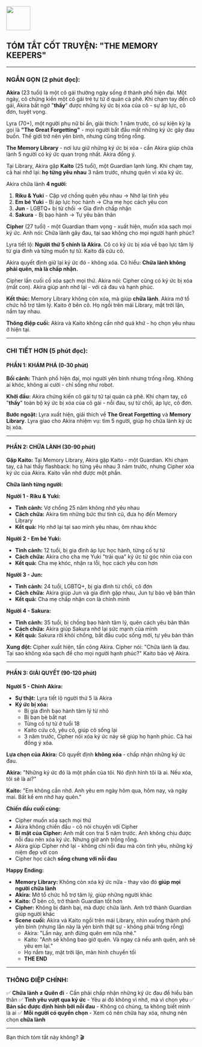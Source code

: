 <img src="https://r2cdn.perplexity.ai/pplx-full-logo-primary-dark%402x.png" style="height:64px;margin-right:32px"/>

## **TÓM TẮT CỐT TRUYỆN: "THE MEMORY KEEPERS"**


***

### **NGẮN GỌN (2 phút đọc):**

**Akira** (23 tuổi) là một cô gái thường ngày sống ở thành phố hiện đại. Một ngày, cô chứng kiến một cô gái trẻ tự tử ở quán cà phê. Khi chạm tay đến cô gái, Akira bất ngờ "**thấy**" được những ký ức bị xóa của cô - sự áp lực, cô đơn, tuyệt vọng.

Lyra (70+), một người phụ nữ bí ẩn, giải thích: 1 năm trước, có sự kiện kỳ lạ gọi là **"The Great Forgetting"** - mọi người bắt đầu mất những ký ức gây đau buồn. Thế giới trở nên yên bình, nhưng cũng trống rỗng.

**The Memory Library** - nơi lưu giữ những ký ức bị xóa - cần Akira giúp chữa lành 5 người có ký ức quan trọng nhất. Akira đồng ý.

Tại Library, Akira gặp **Kaito** (25 tuổi), một Guardian lạnh lùng. Khi chạm tay, cả hai nhớ lại: **họ từng yêu nhau** 3 năm trước, nhưng quên vì xóa ký ức.

Akira chữa lành **4 người**:

1. **Riku \& Yuki** - Cặp vợ chồng quên yêu nhau → Nhớ lại tình yêu
2. **Em bé Yuki** - Bị áp lực học hành → Cha mẹ học cách yêu con
3. **Jun** - LGBTQ+ bị từ chối → Gia đình chấp nhận
4. **Sakura** - Bị bạo hành → Tự yêu bản thân

**Cipher** (27 tuổi) - một Guardian tham vọng - xuất hiện, muốn xóa sạch mọi ký ức. Anh nói: Chữa lành gây đau, tại sao không cho mọi người hạnh phúc?

Lyra tiết lộ: **Người thứ 5 chính là Akira**. Cô có ký ức bị xóa về bạo lực tâm lý từ gia đình và từng muốn tự tử. Kaito đã cứu cô.

Akira quyết định giữ lại ký ức đó - không xóa. Cô hiểu: **Chữa lành không phải quên, mà là chấp nhận.**

Cipher lần cuối cố xóa sạch mọi thứ. Akira nói: Cipher cũng có ký ức bị xóa (mất con). Akira giúp anh nhớ lại - với cả đau và hạnh phúc.

**Kết thúc:** Memory Library không còn xóa, mà giúp **chữa lành**. Akira mở tổ chức hỗ trợ tâm lý. Kaito ở bên cô. Họ ngồi trên mái Library, mặt trời lặn, nắm tay nhau.

**Thông điệp cuối:** Akira và Kaito không cần nhớ quá khứ - họ chọn yêu nhau ở hiện tại.

***

### **CHI TIẾT HƠN (5 phút đọc):**

#### **PHẦN 1: KHÁM PHÁ (0-30 phút)**

**Bối cảnh:** Thành phố hiện đại, mọi người yên bình nhưng trống rỗng. Không ai khóc, không ai cười - chỉ sống như robot.

**Khởi đầu:** Akira chứng kiến cô gái tự tử tại quán cà phê. Khi chạm tay, cô "**thấy**" toàn bộ ký ức bị xóa của cô gái - nỗi đau, sự từ chối, áp lực, cô đơn.

**Bước ngoặt:** Lyra xuất hiện, giải thích về **The Great Forgetting** và **Memory Library**. Lyra giao cho Akira nhiệm vụ: tìm 5 người, giúp họ chữa lành ký ức bị xóa.

***

#### **PHẦN 2: CHỮA LÀNH (30-90 phút)**

**Gặp Kaito:** Tại Memory Library, Akira gặp Kaito - một Guardian. Khi chạm tay, cả hai thấy flashback: họ từng yêu nhau 3 năm trước, nhưng Cipher xóa ký ức của Akira. Kaito vẫn nhớ được một phần.

**Chữa lành từng người:**

**Người 1 - Riku \& Yuki:**

- **Tình cảnh:** Vợ chồng 25 năm không nhớ yêu nhau
- **Cách chữa:** Akira tìm những bức thư tình cũ, đưa họ đến Memory Library
- **Kết quả:** Họ nhớ lại tại sao mình yêu nhau, ôm nhau khóc

**Người 2 - Em bé Yuki:**

- **Tình cảnh:** 12 tuổi, bị gia đình áp lực học hành, từng cố tự tử
- **Cách chữa:** Akira cho cha mẹ Yuki "trải qua" ký ức từ góc nhìn của con
- **Kết quả:** Cha mẹ khóc, nhận ra lỗi, học cách yêu con hơn

**Người 3 - Jun:**

- **Tình cảnh:** 24 tuổi, LGBTQ+, bị gia đình từ chối, cô đơn
- **Cách chữa:** Akira giúp Jun và gia đình gặp nhau, Jun tự bảo vệ bản thân
- **Kết quả:** Cha mẹ chấp nhận con là chính mình

**Người 4 - Sakura:**

- **Tình cảnh:** 35 tuổi, bị chồng bạo hành tâm lý, quên cách yêu bản thân
- **Cách chữa:** Akira giúp Sakura nhớ lại sức mạnh của mình
- **Kết quả:** Sakura rời khỏi chồng, bắt đầu cuộc sống mới, tự yêu bản thân

**Xung đột:** Cipher xuất hiện, tấn công Akira. Cipher nói: "Chữa lành là đau. Tại sao không xóa sạch để cho mọi người hạnh phúc?" Kaito bảo vệ Akira.

***

#### **PHẦN 3: GIẢI QUYẾT (90-120 phút)**

**Người 5 - Chính Akira:**

- **Sự thật:** Lyra tiết lộ người thứ 5 là Akira
- **Ký ức bị xóa:**
    - Bị gia đình bạo hành tâm lý từ nhỏ
    - Bị bạn bè bắt nạt
    - Từng cố tự tử ở tuổi 18
    - Kaito cứu cô, yêu cô, giúp cô sống lại
    - 3 năm trước, Cipher nói xóa ký ức này sẽ giúp họ hạnh phúc. Cả hai đồng ý xóa.

**Lựa chọn của Akira:** Cô quyết định **không xóa** - chấp nhận những ký ức đau.

**Akira:** "Những ký ức đó là một phần của tôi. Nó định hình tôi là ai. Nếu xóa, tôi sẽ là ai?"

**Kaito:** "Em không cần nhớ. Anh yêu em ngày hôm qua, hôm nay, và ngày mai. Bất kể em nhớ hay quên."

**Chiến đấu cuối cùng:**

- Cipher muốn xóa sạch mọi thứ
- Akira không chiến đấu - cô nói chuyện với Cipher
- **Bí mật của Cipher:** Anh mất con trai 5 năm trước. Anh không chịu được nỗi đau nên xóa ký ức. Nhưng giờ anh trống rỗng.
- Akira giúp Cipher nhớ lại - không chỉ nỗi đau mà còn tình yêu, những kỷ niệm đẹp với con
- Cipher học cách **sống chung với nỗi đau**

**Happy Ending:**

- **Memory Library:** Không còn xóa ký ức nữa - thay vào đó **giúp mọi người chữa lành**
- **Akira:** Mở tổ chức hỗ trợ tâm lý, giúp những người khác
- **Kaito:** Ở bên cô, trở thành Guardian tốt hơn
- **Cipher:** Không bị đánh bại, mà được chữa lành. Anh trở thành Guardian giúp người khác
- **Scene cuối:** Akira và Kaito ngồi trên mái Library, nhìn xuống thành phố yên bình (nhưng lần này là yên bình thật sự - không phải trống rỗng)
    - Akira: "Lần này, anh đừng quên em nữa nhé."
    - Kaito: "Anh sẽ không bao giờ quên. Và ngay cả nếu anh quên, anh sẽ yêu em lại."
    - Họ nắm tay, mặt trời lặn, màn hình chuyển tối
    - **THE END**

***

### **THÔNG ĐIỆP CHÍNH:**

✅ **Chữa lành ≠ Quên đi** - Cần phải chấp nhận những ký ức đau để hiểu bản thân
✅ **Tình yêu vượt qua ký ức** - Yêu ai đó không vì nhớ, mà vì chọn yêu
✅ **Bản sắc được định hình bởi nỗi đau** - Không có chúng, ta không biết mình là ai
✅ **Mỗi người có quyền chọn** - Xem có nên chữa hay xóa, nhưng nên chọn **chữa lành**

***

Bạn thích tóm tắt này không? 🎬


